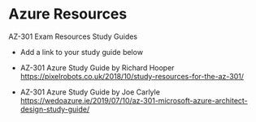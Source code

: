 # Azure Resources
AZ-301 Exam Resources Study Guides

* Add a link to your study guide below 


* AZ-301 Azure Study Guide by Richard Hooper
https://pixelrobots.co.uk/2018/10/study-resources-for-the-az-301/

* AZ-301 Azure Study Guide by Joe Carlyle
https://wedoazure.ie/2019/07/10/az-301-microsoft-azure-architect-design-study-guide/
